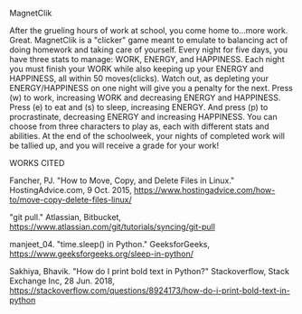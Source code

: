 MagnetClik

After the grueling hours of work at school, you come home to...more work. Great.
MagnetClik is a "clicker" game meant to emulate to balancing act of doing homework and taking care of yourself.
Every night for five days, you have three stats to manage: WORK, ENERGY, and HAPPINESS.
Each night you must finish your WORK while also keeping up your ENERGY and HAPPINESS, all within 50 moves(clicks).
Watch out, as depleting your ENERGY/HAPPINESS on one night will give you a penalty for the next.
Press (w) to work, increasing WORK and decreasing ENERGY and HAPPINESS. Press (e) to eat and (s) to sleep, increasing ENERGY.
And press (p) to procrastinate, decreasing ENERGY and increasing HAPPINESS.
You can choose from three characters to play as, each with different stats and abilities.
At the end of the schoolweek, your nights of completed work will be tallied up, and you will receive a grade for your work!



WORKS CITED

Fancher, PJ. "How to Move, Copy, and Delete Files in Linux." HostingAdvice.com, 9 Oct. 2015, https://www.hostingadvice.com/how-to/move-copy-delete-files-linux/

"git pull." Atlassian, Bitbucket, https://www.atlassian.com/git/tutorials/syncing/git-pull

manjeet_04. "time.sleep() in Python." GeeksforGeeks, https://www.geeksforgeeks.org/sleep-in-python/

Sakhiya, Bhavik. "How do I print bold text in Python?" Stackoverflow, Stack Exchange Inc, 28 Jun. 2018, https://stackoverflow.com/questions/8924173/how-do-i-print-bold-text-in-python




